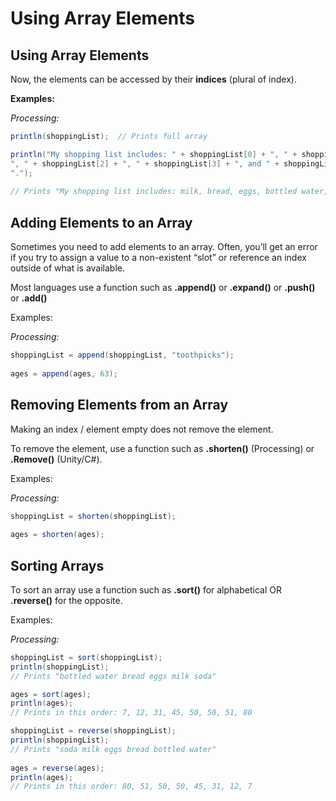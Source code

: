 # Using Array Elements

## Using Array Elements

Now, the elements can be accessed by their **indices** \(plural of index\).

**Examples:**

_Processing:_

```java
println(shoppingList); 	// Prints full array

println("My shopping list includes: " + shoppingList[0] + ", " + shoppingList[1] + 
", " + shoppingList[2] + ", " + shoppingList[3] + ", and " + shoppingList[4] + 
".");
 
// Prints "My shopping list includes: milk, bread, eggs, bottled water, and soda."
```

## Adding Elements to an Array

Sometimes you need to add elements to an array. Often, you’ll get an error if you try to assign a value to a non-existent “slot” or reference an index outside of what is available.

Most languages use a function such as **.append\(\)** or **.expand\(\)** or **.push\(\)** or **.add\(\)**

Examples:

_Processing:_

```java
shoppingList = append(shoppingList, "toothpicks");
 
ages = append(ages, 63);
```

## Removing Elements from an Array

Making an index / element empty does not remove the element.

To remove the element, use a function such as **.shorten\(\)** \(Processing\) or **.Remove\(\)** \(Unity/C\#\).

Examples:

_Processing:_

```java
shoppingList = shorten(shoppingList);
 
ages = shorten(ages);
```

## Sorting Arrays

To sort an array use a function such as **.sort\(\)** for alphabetical OR **.reverse\(\)** for the opposite.

Examples:

_Processing:_

```java
shoppingList = sort(shoppingList);
println(shoppingList);
// Prints "bottled water bread eggs milk soda"

ages = sort(ages);
println(ages);
// Prints in this order: 7, 12, 31, 45, 50, 50, 51, 80

shoppingList = reverse(shoppingList);
println(shoppingList);
// Prints "soda milk eggs bread bottled water"
 
ages = reverse(ages);
println(ages);
// Prints in this order: 80, 51, 50, 50, 45, 31, 12, 7
```

